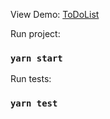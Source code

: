 View Demo:
[ToDoList](https://todo-list-1-three.vercel.app/)

Run project:

### `yarn start`

Run tests:

### `yarn test`

